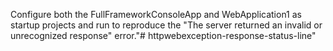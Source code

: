 Configure both the FullFrameworkConsoleApp and WebApplication1 as startup projects and run to reproduce the "The server returned an invalid or unrecognized response" error."# httpwebexception-response-status-line" 
